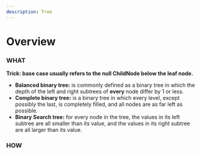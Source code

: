 ```yaml
---
description: Tree
---
```


# Overview

### WHAT

**Trick: base case usually refers to the null ChildNode below the leaf node.**

* **Balanced binary tree:** is commonly defined as a binary tree in which the depth of the left and right subtrees of **every** node differ by 1 or less.
* **Complete binary tree:** is a binary tree in which every level, except possibly the last, is completely filled, and all nodes are as far left as possible.
* **Binary Search tree:** for every node in the tree, the values in its left subtree are all smaller than its value, and the values in its right subtree are all larger than its value.

### HOW

